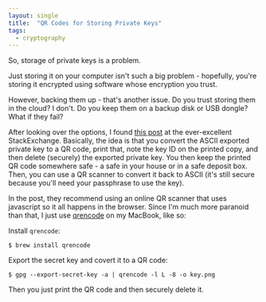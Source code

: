 ```yaml
---
layout: single
title:  "QR Codes for Storing Private Keys"
tags:
  - cryptography
---
```


So, storage of private keys is a problem.

Just storing it on your computer isn\'t such a big problem - hopefully,
you\'re storing it encrypted using software whose encryption you trust.

However, backing them up - that\'s another issue. Do you trust storing
them in the cloud? I don\'t. Do you keep them on a backup disk or USB
dongle? What if they fail?

After looking over the options, I found [this
post](http://security.stackexchange.com/a/51776) at the ever-excellent
StackExchange. Basically, the idea is that you convert the ASCII
exported private key to a QR code, print that, note the key ID on the
printed copy, and then delete (securely) the exported private key. You
then keep the printed QR code somewhere safe - a safe in your house or
in a safe deposit box. Then, you can use a QR scanner to convert it back
to ASCII (it\'s still secure because you\'ll need your passphrase to use
the key).

In the post, they recommend using an online QR scanner that uses
javascript so it all happens in the browser. Since I\'m much more
paranoid than that, I just use
[qrencode](http://fukuchi.org/works/qrencode/manual/) on my MacBook,
like so:

Install `qrencode`:

    $ brew install qrencode

Export the secret key and covert it to a QR code:

    $ gpg --export-secret-key -a | qrencode -l L -8 -o key.png

Then you just print the QR code and then securely delete it.
